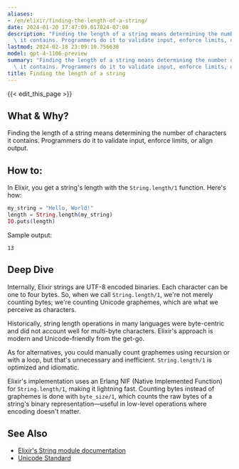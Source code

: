 ```yaml
---
aliases:
- /en/elixir/finding-the-length-of-a-string/
date: 2024-01-20 17:47:09.017824-07:00
description: "Finding the length of a string means determining the number of characters\
  \ it contains. Programmers do it to validate input, enforce limits, or align\u2026"
lastmod: 2024-02-18 23:09:10.756638
model: gpt-4-1106-preview
summary: "Finding the length of a string means determining the number of characters\
  \ it contains. Programmers do it to validate input, enforce limits, or align\u2026"
title: Finding the length of a string
---
```


{{< edit_this_page >}}

## What & Why?
Finding the length of a string means determining the number of characters it contains. Programmers do it to validate input, enforce limits, or align output.

## How to:
In Elixir, you get a string's length with the `String.length/1` function. Here's how:

```elixir
my_string = "Hello, World!"
length = String.length(my_string)
IO.puts(length)
```

Sample output:

```
13
```

## Deep Dive
Internally, Elixir strings are UTF-8 encoded binaries. Each character can be one to four bytes. So, when we call `String.length/1`, we're not merely counting bytes; we're counting Unicode graphemes, which are what we perceive as characters.

Historically, string length operations in many languages were byte-centric and did not account well for multi-byte characters. Elixir's approach is modern and Unicode-friendly from the get-go.

As for alternatives, you could manually count graphemes using recursion or with a loop, but that's unnecessary and inefficient. `String.length/1` is optimized and idiomatic.

Elixir's implementation uses an Erlang NIF (Native Implemented Function) for `String.length/1`, making it lightning fast. Counting bytes instead of graphemes is done with `byte_size/1`, which counts the raw bytes of a string's binary representation—useful in low-level operations where encoding doesn't matter.

## See Also
- [Elixir's String module documentation](https://hexdocs.pm/elixir/String.html)
- [Unicode Standard](http://www.unicode.org/standard/standard.html)
